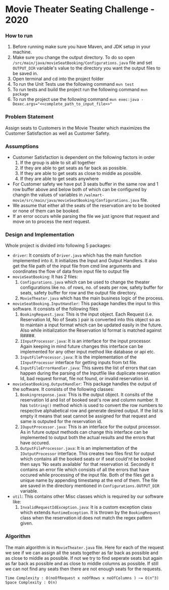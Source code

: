 # Movie Theater Seating Challenge - 2020

### How to run
1. Before running make sure you have Maven, and JDK setup in your machine.
2. Make sure you change the output directory. To do so open `/src/main/java/movieSeatBooking/Configurations.java` 
 file and set `OUTPUT_DIR` variable's value to the directory you want the output files to be saved in.
3. Open terminal and cd into the project folder
4. To run the Unit Tests use the following command `mvn test`
5. To run tests and build the project run the following command `mvn package`
6. To run the project use the following command `mvn exec:java -Dexec.args="<<complete_path_to_input_file>>"`

### Problem Statement
Assign seats to Customers in the Movie Theater which maximizes the Customer Satisfaction as well as Customer Safety.

### Assumptions
- Customer Satisfaction is dependent on the following factors in order
	1.	If the group is able to sit all together
	2.	If they are able to get seats as far back as possible.
	3.	If they are able to get seats as close to middle as possible.
	4.	If they are able to get seats anywhere
- For Customer safety we have put 3 seats buffer in the same row and 1 row buffer above and below both of which can be configured by changin the values of variables in `/walmart-movie/src/main/java/movieSeatBooking/Configurations.java` file.
- We assume that either all the seats of the reservation are to be booked or none of them can be booked.
- If an error occurs while parsing the file we just ignore that request and move on to process the next request.

### Design and Implementation
Whole project is divided into following 5 packages:
- `driver`:
It consists of `Driver.java` which has the main function implemented into it. It initializes the Input and Output Handlers. It also get the file path of the input file from cmd line arguments and coordinates the flow of data from input file to output file
- `movieSeatBooking`:
It has 2 files:
    1. `Configurations.java` which can be used to change the theater configurations like no. of rows, no. of seats per row, safety buffer for seats, safety buffer for row and the output file directory.
    2. `MovieTheater.java` which has the main business logic of the process.
- `movieSeatBooking.InputHandler`:
This package handles the input to this software. It consists of the following files
    1. `BookingRequest.java`: This is the input object. Each Request (i.e. Reservation Id, No of Seats ) pair is converted into this object so as to maintain a input format which can be updated easily in the future. Also while initialization the Reservation Id format is matched against R####. 
    2. `IInputProcessor.java`: It is an interface for the input processor. Again keeping in mind future changes this interface can be implemented for any other input method like database or api etc.
    3. `InputFileProcessor.java`: It is the implementation of the `IInputProcessor` interface for getting inputs from txt file.
    4. `InputFileErrorHandler.java`: This saves the list of errors that can happen during the parsing of the Inputfile like duplicate reservation Id, bad request format, file not found, or invalid reservation id. 
- `movieSeatBooking.OutputHandler`:
This package handles the output of the software. It consists of the following classes:
    1. `Bookingresponse.java`: This is the output object. It consits of the reservation Id and list of booked seat's row and column number. It has `toString()` method which is used to convert the row numbers to respective alphabetical row and generate desired output. If the list is empty it means that seat cannot be assigned for that request and same is outputed for the reservation id.
    2. `IOuputProcessor.java`: This is an interface for the output processor. As in future output methods can change this interface can be implemented to output both the actual results and the errors that have occured.
    3. `OutputFileProcessor.java`: It is an implementation of the `IOutputProcessor`  interface. This creates two files first for output which contains all the booked seats or if seat could'nt be booked then says 'No seats available' for that reservation id. Secondly it contains an error file which consists of all the errors that have occured while processing of the input file. Both of the files get a unique name by appending timestamp at the end of them. The file are saved in the directory mentioned in `Configurations.OUTPUT_DIR` variable.
- `util`: This contains other Misc classes which is required by our software like:
    1. `InvalidRequestIdException.java`: It is a custom exception class which extends `RuntimeException`. It is thrown by the `BookingRequest` class when the reservation id does not match the regex pattern given.
### Algorithm
The main algorithm is in `MovieTheater.java` file. Here for each of the request we see if we can assign all the seats together as far back as possible and as close to middle as possible. If not we try to find seperate seats but again as far back as possible and as close to middle columns as possible. If still we can not find any seats then there are not enough seats for the requests.

`Time Complexity : O(noOfRequest x noOfRows x noOfColumns ) ~= O(n^3) `
`Space Complexity : O(n)`


